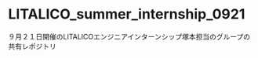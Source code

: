 LITALICO_summer_internship_0921
===============================
９月２１日開催のLITALICOエンジニアインターンシップ塚本担当のグループの共有レポジトリ
